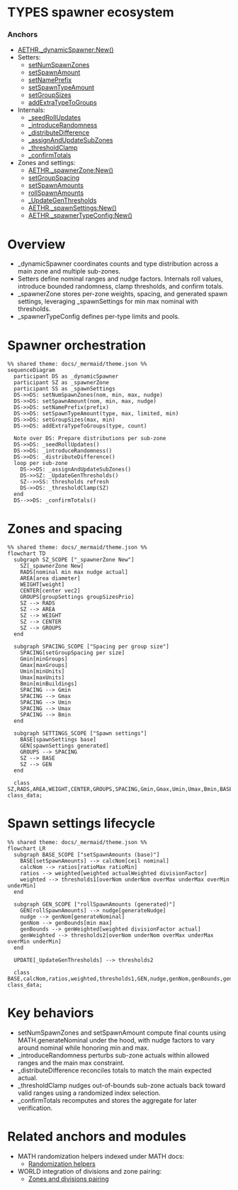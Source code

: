 # TYPES spawner ecosystem

### Anchors
- [AETHR._dynamicSpawner:New()](../../dev/customTypes.lua:868)
- Setters:
  - [setNumSpawnZones](../../dev/customTypes.lua:928)
  - [setSpawnAmount](../../dev/customTypes.lua:946)
  - [setNamePrefix](../../dev/customTypes.lua:963)
  - [setSpawnTypeAmount](../../dev/customTypes.lua:969)
  - [setGroupSizes](../../dev/customTypes.lua:977)
  - [addExtraTypeToGroups](../../dev/customTypes.lua:983)
- Internals:
  - [_seedRollUpdates](../../dev/customTypes.lua:992)
  - [_introduceRandomness](../../dev/customTypes.lua:1006)
  - [_distributeDifference](../../dev/customTypes.lua:1036)
  - [_assignAndUpdateSubZones](../../dev/customTypes.lua:1059)
  - [_thresholdClamp](../../dev/customTypes.lua:1082)
  - [_confirmTotals](../../dev/customTypes.lua:1115)
- Zones and settings:
  - [AETHR._spawnerZone:New()](../../dev/customTypes.lua:1177)
  - [setGroupSpacing](../../dev/customTypes.lua:1276)
  - [setSpawnAmounts](../../dev/customTypes.lua:1303)
  - [rollSpawnAmounts](../../dev/customTypes.lua:1330)
  - [_UpdateGenThresholds](../../dev/customTypes.lua:1365)
  - [AETHR._spawnSettings:New()](../../dev/customTypes.lua:1401)
  - [AETHR._spawnerTypeConfig:New()](../../dev/customTypes.lua:1444)

# Overview
- _dynamicSpawner coordinates counts and type distribution across a main zone and multiple sub-zones.
- Setters define nominal ranges and nudge factors. Internals roll values, introduce bounded randomness, clamp thresholds, and confirm totals.
- _spawnerZone stores per-zone weights, spacing, and generated spawn settings, leveraging _spawnSettings for min max nominal with thresholds.
- _spawnerTypeConfig defines per-type limits and pools.

# Spawner orchestration
```mermaid
%% shared theme: docs/_mermaid/theme.json %%
sequenceDiagram
  participant DS as _dynamicSpawner
  participant SZ as _spawnerZone
  participant SS as _spawnSettings
  DS->>DS: setNumSpawnZones(nom, min, max, nudge)
  DS->>DS: setSpawnAmount(nom, min, max, nudge)
  DS->>DS: setNamePrefix(prefix)
  DS->>DS: setSpawnTypeAmount(type, max, limited, min)
  DS->>DS: setGroupSizes(max, min)
  DS->>DS: addExtraTypeToGroups(type, count)

  Note over DS: Prepare distributions per sub-zone
  DS->>DS: _seedRollUpdates()
  DS->>DS: _introduceRandomness()
  DS->>DS: _distributeDifference()
  loop per sub-zone
    DS->>DS: _assignAndUpdateSubZones()
    DS->>SZ: _UpdateGenThresholds()
    SZ-->>SS: thresholds refresh
    DS->>DS: _thresholdClamp(SZ)
  end
  DS-->>DS: _confirmTotals()
```

# Zones and spacing
```mermaid
%% shared theme: docs/_mermaid/theme.json %%
flowchart TD
  subgraph SZ_SCOPE ["_spawnerZone New"]
    SZ[_spawnerZone New]
    RADS[nominal min max nudge actual]
    AREA[area diameter]
    WEIGHT[weight]
    CENTER[center vec2]
    GROUPS[groupSettings groupSizesPrio]
    SZ --> RADS
    SZ --> AREA
    SZ --> WEIGHT
    SZ --> CENTER
    SZ --> GROUPS
  end

  subgraph SPACING_SCOPE ["Spacing per group size"]
    SPACING[setGroupSpacing per size]
    Gmin[minGroups]
    Gmax[maxGroups]
    Umin[minUnits]
    Umax[maxUnits]
    Bmin[minBuildings]
    SPACING --> Gmin
    SPACING --> Gmax
    SPACING --> Umin
    SPACING --> Umax
    SPACING --> Bmin
  end

  subgraph SETTINGS_SCOPE ["Spawn settings"]
    BASE[spawnSettings base]
    GEN[spawnSettings generated]
    GROUPS --> SPACING
    SZ --> BASE
    SZ --> GEN
  end

  class SZ,RADS,AREA,WEIGHT,CENTER,GROUPS,SPACING,Gmin,Gmax,Umin,Umax,Bmin,BASE,GEN,SZ_SCOPE,SPACING_SCOPE,SETTINGS_SCOPE class_data;
```

# Spawn settings lifecycle
```mermaid
%% shared theme: docs/_mermaid/theme.json %%
flowchart LR
  subgraph BASE_SCOPE ["setSpawnAmounts (base)"]
    BASE[setSpawnAmounts] --> calcNom[ceil nominal]
    calcNom --> ratios[ratioMax ratioMin]
    ratios --> weighted[weighted actualWeighted divisionFactor]
    weighted --> thresholds1[overNom underNom overMax underMax overMin underMin]
  end

  subgraph GEN_SCOPE ["rollSpawnAmounts (generated)"]
    GEN[rollSpawnAmounts] --> nudge[generateNudge]
    nudge --> genNom[generateNominal]
    genNom --> genBounds[min max]
    genBounds --> genWeighted[weighted divisionFactor actual]
    genWeighted --> thresholds2[overNom underNom overMax underMax overMin underMin]
  end

  UPDATE[_UpdateGenThresholds] --> thresholds2

  class BASE,calcNom,ratios,weighted,thresholds1,GEN,nudge,genNom,genBounds,genWeighted,thresholds2,UPDATE,BASE_SCOPE,GEN_SCOPE class_data;
```

# Key behaviors
- setNumSpawnZones and setSpawnAmount compute final counts using MATH.generateNominal under the hood, with nudge factors to vary around nominal while honoring min and max.
- _introduceRandomness perturbs sub-zone actuals within allowed ranges and the main max constraint.
- _distributeDifference reconciles totals to match the main expected actual.
- _thresholdClamp nudges out-of-bounds sub-zone actuals back toward valid ranges using a randomized index selection.
- _confirmTotals recomputes and stores the aggregate for later verification.

# Related anchors and modules
- MATH randomization helpers indexed under MATH docs:
  - [Randomization helpers](../math/randomization.md)
- WORLD integration of divisions and zone pairing:
  - [Zones and divisions pairing](../spawner/zones_and_divisions.md)